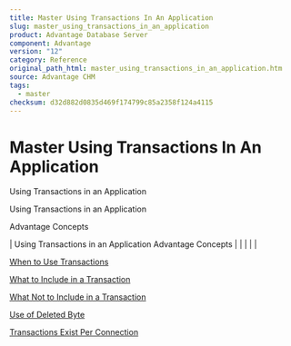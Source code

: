 ```yaml
---
title: Master Using Transactions In An Application
slug: master_using_transactions_in_an_application
product: Advantage Database Server
component: Advantage
version: "12"
category: Reference
original_path_html: master_using_transactions_in_an_application.htm
source: Advantage CHM
tags:
  - master
checksum: d32d882d0835d469f174799c85a2358f124a4115
---
```


# Master Using Transactions In An Application

Using Transactions in an Application

Using Transactions in an Application

Advantage Concepts

| Using Transactions in an Application  Advantage Concepts |  |  |  |  |

[When to Use Transactions](master_when_to_use_transactions.md)

[What to Include in a Transaction](master_what_to_include_in_a_transaction.md)

[What Not to Include in a Transaction](master_what_not_to_include_in_a_transaction.md)

[Use of Deleted Byte](master_use_of_deleted_byte.md)

[Transactions Exist Per Connection](master_transactions_exist_per_connection.md)
